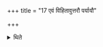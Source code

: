 +++
title = "17 एवं विहितावुत्तरौ पर्यायौ"

+++

<details><summary>थिते</summary>

17. In the same manner the next two rounds are prescribed (to be done). 
</details>
